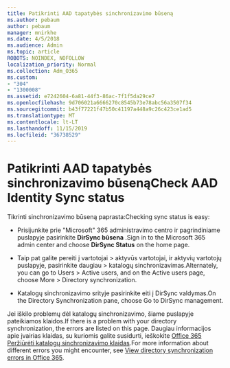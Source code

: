 ```yaml
---
title: Patikrinti AAD tapatybės sinchronizavimo būseną
ms.author: pebaum
author: pebaum
manager: mnirkhe
ms.date: 4/5/2018
ms.audience: Admin
ms.topic: article
ROBOTS: NOINDEX, NOFOLLOW
localization_priority: Normal
ms.collection: Adm_O365
ms.custom:
- "304"
- "1300008"
ms.assetid: e7242604-6a81-44f3-86ac-7f1f5da29ce7
ms.openlocfilehash: 9d706021a6666270c8545b73e78abc56a3507f34
ms.sourcegitcommit: b43f77221f47b50c41197a448a9c26c423ce1ad5
ms.translationtype: MT
ms.contentlocale: lt-LT
ms.lasthandoff: 11/15/2019
ms.locfileid: "36738529"
---
```

# <a name="check-aad-identity-sync-status"></a><span data-ttu-id="dab84-102">Patikrinti AAD tapatybės sinchronizavimo būseną</span><span class="sxs-lookup"><span data-stu-id="dab84-102">Check AAD Identity Sync status</span></span>

<span data-ttu-id="dab84-103">Tikrinti sinchronizavimo būseną paprasta:</span><span class="sxs-lookup"><span data-stu-id="dab84-103">Checking sync status is easy:</span></span>
  
- <span data-ttu-id="dab84-104">Prisijunkite prie "Microsoft" 365 administravimo centro ir pagrindiniame puslapyje pasirinkite **DirSync būsena** .</span><span class="sxs-lookup"><span data-stu-id="dab84-104">Sign in to the Microsoft 365 admin center and choose **DirSync Status** on the home page.</span></span>

- <span data-ttu-id="dab84-105">Taip pat galite pereiti į vartotojai \> aktyvūs vartotojai, ir aktyvių vartotojų puslapyje, pasirinkite daugiau \> katalogų sinchronizavimas.</span><span class="sxs-lookup"><span data-stu-id="dab84-105">Alternately, you can go to Users \> Active users, and on the Active users page, choose More \> Directory synchronization.</span></span>

- <span data-ttu-id="dab84-106">Katalogų sinchronizavimo srityje pasirinkite eiti į DirSync valdymas.</span><span class="sxs-lookup"><span data-stu-id="dab84-106">On the Directory Synchronization pane, choose Go to DirSync management.</span></span>

<span data-ttu-id="dab84-107">Jei iškilo problemų dėl katalogų sinchronizavimo, šiame puslapyje pateikiamos klaidos.</span><span class="sxs-lookup"><span data-stu-id="dab84-107">If there is a problem with your directory synchronization, the errors are listed on this page.</span></span> <span data-ttu-id="dab84-108">Daugiau informacijos apie įvairias klaidas, su kuriomis galite susidurti, ieškokite [Office 365 Peržiūrėti katalogų sinchronizavimo klaidas](https://docs.microsoft.com//office365/enterprise/identify-directory-synchronization-errors).</span><span class="sxs-lookup"><span data-stu-id="dab84-108">For more information about different errors you might encounter, see [View directory synchronization errors in Office 365](https://docs.microsoft.com//office365/enterprise/identify-directory-synchronization-errors).</span></span>
  
